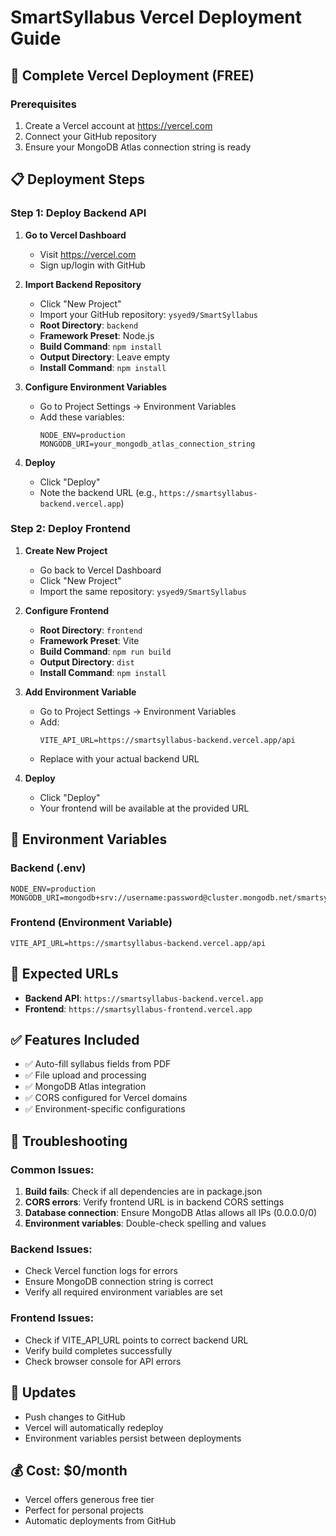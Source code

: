 # SmartSyllabus Vercel Deployment Guide

## 🚀 Complete Vercel Deployment (FREE)

### Prerequisites
1. Create a Vercel account at https://vercel.com
2. Connect your GitHub repository
3. Ensure your MongoDB Atlas connection string is ready

## 📋 Deployment Steps

### Step 1: Deploy Backend API

1. **Go to Vercel Dashboard**
   - Visit https://vercel.com
   - Sign up/login with GitHub

2. **Import Backend Repository**
   - Click "New Project"
   - Import your GitHub repository: `ysyed9/SmartSyllabus`
   - **Root Directory**: `backend`
   - **Framework Preset**: Node.js
   - **Build Command**: `npm install`
   - **Output Directory**: Leave empty
   - **Install Command**: `npm install`

3. **Configure Environment Variables**
   - Go to Project Settings → Environment Variables
   - Add these variables:
     ```
     NODE_ENV=production
     MONGODB_URI=your_mongodb_atlas_connection_string
     ```

4. **Deploy**
   - Click "Deploy"
   - Note the backend URL (e.g., `https://smartsyllabus-backend.vercel.app`)

### Step 2: Deploy Frontend

1. **Create New Project**
   - Go back to Vercel Dashboard
   - Click "New Project"
   - Import the same repository: `ysyed9/SmartSyllabus`

2. **Configure Frontend**
   - **Root Directory**: `frontend`
   - **Framework Preset**: Vite
   - **Build Command**: `npm run build`
   - **Output Directory**: `dist`
   - **Install Command**: `npm install`

3. **Add Environment Variable**
   - Go to Project Settings → Environment Variables
   - Add:
     ```
     VITE_API_URL=https://smartsyllabus-backend.vercel.app/api
     ```
   - Replace with your actual backend URL

4. **Deploy**
   - Click "Deploy"
   - Your frontend will be available at the provided URL

## 🔧 Environment Variables

### Backend (.env)
```
NODE_ENV=production
MONGODB_URI=mongodb+srv://username:password@cluster.mongodb.net/smartsyllabus
```

### Frontend (Environment Variable)
```
VITE_API_URL=https://smartsyllabus-backend.vercel.app/api
```

## 🎯 Expected URLs
- **Backend API**: `https://smartsyllabus-backend.vercel.app`
- **Frontend**: `https://smartsyllabus-frontend.vercel.app`

## ✅ Features Included
- ✅ Auto-fill syllabus fields from PDF
- ✅ File upload and processing
- ✅ MongoDB Atlas integration
- ✅ CORS configured for Vercel domains
- ✅ Environment-specific configurations

## 🐛 Troubleshooting

### Common Issues:
1. **Build fails**: Check if all dependencies are in package.json
2. **CORS errors**: Verify frontend URL is in backend CORS settings
3. **Database connection**: Ensure MongoDB Atlas allows all IPs (0.0.0.0/0)
4. **Environment variables**: Double-check spelling and values

### Backend Issues:
- Check Vercel function logs for errors
- Ensure MongoDB connection string is correct
- Verify all required environment variables are set

### Frontend Issues:
- Check if VITE_API_URL points to correct backend URL
- Verify build completes successfully
- Check browser console for API errors

## 🔄 Updates
- Push changes to GitHub
- Vercel will automatically redeploy
- Environment variables persist between deployments

## 💰 Cost: $0/month
- Vercel offers generous free tier
- Perfect for personal projects
- Automatic deployments from GitHub 